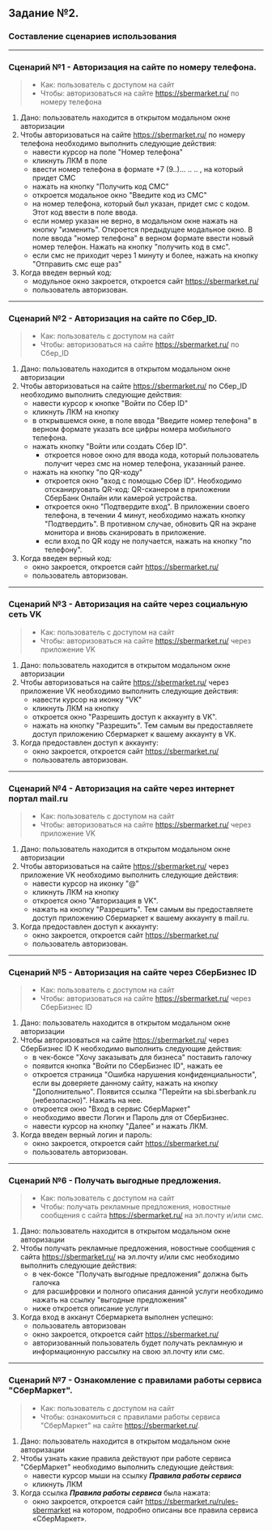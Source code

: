 ## Задание №2. 
### Составление сценариев использования
___

### Сценарий №1 - Авторизация на сайте по номеру телефона.
>- Как: пользователь с доступом на сайт
>- Чтобы: авторизоваться на сайте https://sbermarket.ru/ по номеру телефона

1. Дано: пользователь находится в открытом модальном окне авторизации
2. Чтобы авторизоваться на сайте https://sbermarket.ru/ по номеру телефона необходимо выполнить следующие действия:
   - навести курсор на поле "Номер телефона"
   - кликнуть ЛКМ в поле
   - ввести номер телефона в формате +7 (9..)... .. .. , на который придет СМС
   - нажать на кнопку "Получить код СМС"
   - откроется модальное окно "Введите код из СМС" 
   - на номер телефона, который был указан, придет смс с кодом. Этот код ввести в поле ввода.
   - если номер указан не верно, в модальном окне нажать на кнопку "изменить". Откроется предыдущее модальное окно. В поле ввода "номер телефона" в верном формате ввести новый номер телефон. Нажать на кнопку "получить код в смс".
   - если смс не приходит через 1 минуту и более, нажать на кнопку "Отправить смс еще раз"  
3. Когда введен верный код:
   - модульное окно закроется, откроется сайт https://sbermarket.ru/
   - пользователь авторизован. 
___

### Сценарий №2 - Авторизация на сайте по Сбер_ID.
>- Как: пользователь с доступом на сайт
>- Чтобы: авторизоваться на сайте https://sbermarket.ru/ по Сбер_ID

1. Дано: пользователь находится в открытом модальном окне авторизации
2. Чтобы авторизоваться на сайте https://sbermarket.ru/ по Сбер_ID необходимо выполнить следующие действия:
   - навести курсор к кнопке "Войти по Сбер ID"
   - кликнуть ЛКМ на кнопку
   - в открывшемся окне, в поле ввода "Введите номер телефона" в верном формате указать все цифры номера мобильного телефона. 
   - нажать кнопку "Войти или создать Сбер ID".
      - откроется новое окно для ввода кода, который пользователь получит через смс на номер телефона, указанный ранее.
   - нажать на кнопку "по QR-коду"
      - откроется окно "вход с помощью Сбер ID". Необходимо отсканируовать QR-код: QR-сканером в приложении СберБанк Онлайн или камерой устройства.
      - откроется окно "Подтвердите вход". В приложении своего телефона, в течении 4 минут, необходимо нажать кнопку "Подтвердить". В противном случае, обновить QR на экране монитора и вновь сканировать в приложение.
      - если вход по QR коду не получается, нажать на кнопку "по телефону".
3. Когда введен верный код:
   - окно закроется, откроется сайт https://sbermarket.ru/
   - пользователь авторизован.
___

### Сценарий №3 - Авторизация на сайте через социальную сеть VK
>- Как: пользователь с доступом на сайт
>- Чтобы: авторизоваться на сайте https://sbermarket.ru/ через приложение VK

1. Дано: пользователь находится в открытом модальном окне авторизации
2. Чтобы авторизоваться на сайте https://sbermarket.ru/ через приложение VK необходимо выполнить следующие действия:
   - навести курсор на иконку "VK"
   - кликнуть ЛКМ на кнопку
   - откроется окно "Разрешить доступ к аккаунту в VK".  
   - нажать на кнопку "Разрешить". Тем самым вы предоставляете доступ приложению Сбермаркет к вашему аккаунту в VK.
3. Когда предоставлен доступ к аккаунту:
   - окно закроется, откроется сайт https://sbermarket.ru/
   - пользователь авторизован. 
___

### Сценарий №4 - Авторизация на сайте через интернет портал mail.ru
>- Как: пользователь с доступом на сайт
>- Чтобы: авторизоваться на сайте https://sbermarket.ru/ через приложение VK

1. Дано: пользователь находится в открытом модальном окне авторизации
2. Чтобы авторизоваться на сайте https://sbermarket.ru/ через приложение VK необходимо выполнить следующие действия:
   - навести курсор на иконку "@"
   - кликнуть ЛКМ на кнопку
   - откроется окно "Авторизация в VK".  
   - нажать на кнопку "Разрешить". Тем самым вы предоставляете доступ приложению Сбермаркет к вашему аккаунту в mail.ru.
3. Когда предоставлен доступ к аккаунту:
   - окно закроется, откроется сайт https://sbermarket.ru/
   - пользователь авторизован. 
___

### Сценарий №5 - Авторизация на сайте через СберБизнес ID
>- Как: пользователь с доступом на сайт
>- Чтобы: авторизоваться на сайте https://sbermarket.ru/ через СберБизнес ID

1. Дано: пользователь находится в открытом модальном окне авторизации
2. Чтобы авторизоваться на сайте https://sbermarket.ru/ через СберБизнес ID K необходимо выполнить следующие действия:
   - в чек-боксе "Хочу заказывать для бизнеса" поставить галочку
   - появится кнопка "Войти по СберБизнес ID", нажать ее
   - откроется страница "Ошибка нарушения конфиденциальности", если вы доверяете данному сайту, нажать на кнопку "Дополнительно". Появится ссылка "Перейти на sbi.sberbank.ru (небезопасно)". Нажать на нее.
   - откроется окно "Вход в сервис СберМаркет" 
   - необходимо ввести Логин и Пароль для от СберБизнес.
   - навести курсор на кнопку "Далее" и нажать ЛКМ. 
3. Когда введен верный логин и пароль:
   - окно закроется, откроется сайт https://sbermarket.ru/
   - пользователь авторизован. 
___

### Сценарий №6 - Получать выгодные предложения.
>- Как: пользователь с доступом на сайт
>- Чтобы: получать рекламные предложения, новостные сообщения с сайта https://sbermarket.ru/ на эл.почту и/или смс.

1. Дано: пользователь находится в открытом модальном окне авторизации
2. Чтобы получать рекламные предложения, новостные сообщения с сайта https://sbermarket.ru/ на эл.почту и/или смс необходимо выполнить следующие действия:
   - в чек-боксе "Получать выгодные предложения" должна быть галочка
   - для расшифровки и полного описания данной услуги необходимо нажать на ссылку "выгодные предложения"
   - ниже откроется описание услуги
3. Когда вход в акканут Сбермаркета выполнен успешно:
   - пользователь авторизован
   - окно закроется, откроется сайт https://sbermarket.ru/
   - авторизованный пользователь будет получать рекламную и информационную рассылку на свою эл.почту или смс.
___

### Сценарий №7 - Ознакомление с правилами работы сервиса "СберМаркет".
>- Как: пользователь с доступом на сайт
>- Чтобы: ознакомиться с правилами работы сервиса "СберМаркет" на сайте https://sbermarket.ru/.

1. Дано: пользователь находится в открытом модальном окне авторизации
2. Чтобы узнать какие правила действуют при работе сервиса "СберМаркет" необходимо выполнить следующие действия:
   - навести курсор мыши на ссылку ___Правила работы сервиса___
   - кликнуть ЛКМ
3. Когда ссылка ___Правила работы сервиса___ была нажата:
   - окно закроется, откроется сайт https://sbermarket.ru/rules-sbermarket на котором, подробно описаны все правила сервиса «СберМаркет».